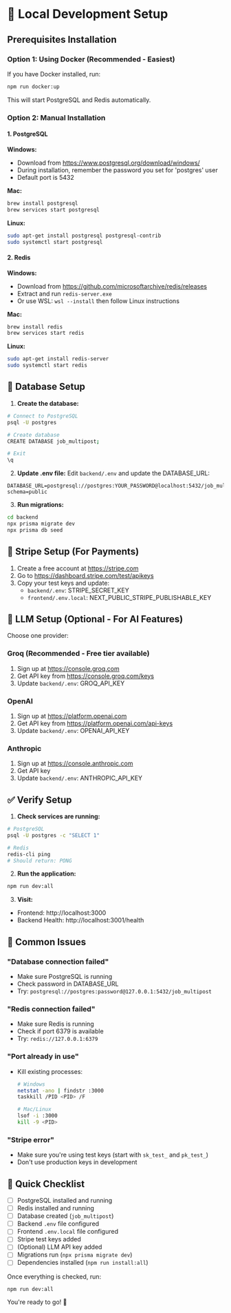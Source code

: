 # 🚀 Local Development Setup

## Prerequisites Installation

### Option 1: Using Docker (Recommended - Easiest)
If you have Docker installed, run:
```bash
npm run docker:up
```
This will start PostgreSQL and Redis automatically.

### Option 2: Manual Installation

#### 1. PostgreSQL
**Windows:**
- Download from https://www.postgresql.org/download/windows/
- During installation, remember the password you set for 'postgres' user
- Default port is 5432

**Mac:**
```bash
brew install postgresql
brew services start postgresql
```

**Linux:**
```bash
sudo apt-get install postgresql postgresql-contrib
sudo systemctl start postgresql
```

#### 2. Redis
**Windows:**
- Download from https://github.com/microsoftarchive/redis/releases
- Extract and run `redis-server.exe`
- Or use WSL: `wsl --install` then follow Linux instructions

**Mac:**
```bash
brew install redis
brew services start redis
```

**Linux:**
```bash
sudo apt-get install redis-server
sudo systemctl start redis
```

## 🔧 Database Setup

1. **Create the database:**
```bash
# Connect to PostgreSQL
psql -U postgres

# Create database
CREATE DATABASE job_multipost;

# Exit
\q
```

2. **Update .env file:**
Edit `backend/.env` and update the DATABASE_URL:
```
DATABASE_URL=postgresql://postgres:YOUR_PASSWORD@localhost:5432/job_multipost?schema=public
```

3. **Run migrations:**
```bash
cd backend
npx prisma migrate dev
npx prisma db seed
```

## 🔑 Stripe Setup (For Payments)

1. Create a free account at https://stripe.com
2. Go to https://dashboard.stripe.com/test/apikeys
3. Copy your test keys and update:
   - `backend/.env`: STRIPE_SECRET_KEY
   - `frontend/.env.local`: NEXT_PUBLIC_STRIPE_PUBLISHABLE_KEY

## 🤖 LLM Setup (Optional - For AI Features)

Choose one provider:

### Groq (Recommended - Free tier available)
1. Sign up at https://console.groq.com
2. Get API key from https://console.groq.com/keys
3. Update `backend/.env`: GROQ_API_KEY

### OpenAI
1. Sign up at https://platform.openai.com
2. Get API key from https://platform.openai.com/api-keys
3. Update `backend/.env`: OPENAI_API_KEY

### Anthropic
1. Sign up at https://console.anthropic.com
2. Get API key
3. Update `backend/.env`: ANTHROPIC_API_KEY

## ✅ Verify Setup

1. **Check services are running:**
```bash
# PostgreSQL
psql -U postgres -c "SELECT 1"

# Redis
redis-cli ping
# Should return: PONG
```

2. **Run the application:**
```bash
npm run dev:all
```

3. **Visit:**
- Frontend: http://localhost:3000
- Backend Health: http://localhost:3001/health

## 🐛 Common Issues

### "Database connection failed"
- Make sure PostgreSQL is running
- Check password in DATABASE_URL
- Try: `postgresql://postgres:password@127.0.0.1:5432/job_multipost`

### "Redis connection failed"
- Make sure Redis is running
- Check if port 6379 is available
- Try: `redis://127.0.0.1:6379`

### "Port already in use"
- Kill existing processes:
  ```bash
  # Windows
  netstat -ano | findstr :3000
  taskkill /PID <PID> /F

  # Mac/Linux
  lsof -i :3000
  kill -9 <PID>
  ```

### "Stripe error"
- Make sure you're using test keys (start with `sk_test_` and `pk_test_`)
- Don't use production keys in development

## 📝 Quick Checklist

- [ ] PostgreSQL installed and running
- [ ] Redis installed and running
- [ ] Database created (`job_multipost`)
- [ ] Backend `.env` file configured
- [ ] Frontend `.env.local` file configured
- [ ] Stripe test keys added
- [ ] (Optional) LLM API key added
- [ ] Migrations run (`npx prisma migrate dev`)
- [ ] Dependencies installed (`npm run install:all`)

Once everything is checked, run:
```bash
npm run dev:all
```

You're ready to go! 🎉